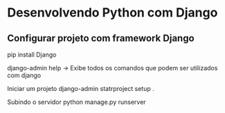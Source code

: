 # Desenvolvendo Python com Django

## Configurar projeto com framework Django

pip install Django

django-admin help -> Exibe todos os comandos que podem ser utilizados com django

Iniciar um projeto
django-admin statrproject setup .

Subindo o servidor
python manage.py runserver